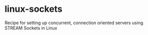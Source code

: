 # linux-sockets
Recipe for setting up concurrent, connection oriented servers using STREAM Sockets in Linux
